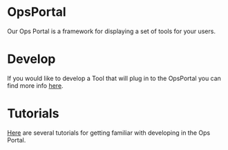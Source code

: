 # OpsPortal
Our Ops Portal is a framework for displaying a set of tools for your users.  


# Develop
If you would like to develop a Tool that will plug in to the OpsPortal you can find more info [here](develop/Develop.md). 


# Tutorials
[Here](tutorials/tutorial.md) are several tutorials for getting familiar with developing in the Ops Portal.


